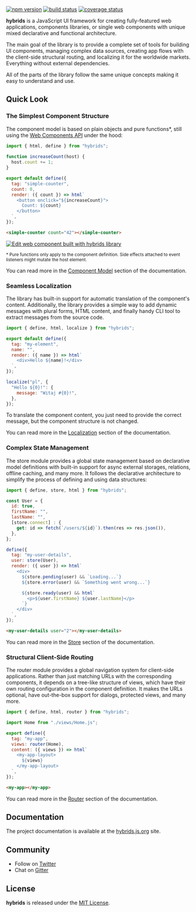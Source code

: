 
<center>
<h1>
  <img alt="" src="https://raw.githubusercontent.com/hybridsjs/hybrids/master/docs/assets/hybrids-full-logo.svg?sanitize=true" align="center">
</h1>
</center>

[![npm version](https://img.shields.io/npm/v/hybrids.svg?style=flat)](https://www.npmjs.com/package/hybrids)
[![build status](https://img.shields.io/travis/hybridsjs/hybrids/master.svg?style=flat)](https://app.travis-ci.com/github/hybridsjs/hybrids)
[![coverage status](https://img.shields.io/coveralls/github/hybridsjs/hybrids.svg?style=flat)](https://coveralls.io/github/hybridsjs/hybrids?branch=master)

**hybrids** is a JavaScript UI framework for creating fully-featured web applications, components libraries, or single web components with unique mixed declarative and functional architecture.

The main goal of the library is to provide a complete set of tools for building UI components, managing complex data sources, creating app flows with the client-side structural routing, and localizing it for the worldwide markets. Everything without external dependencies.

All of the parts of the library follow the same unique concepts making it easy to understand and use.

## Quick Look

### The Simplest Component Structure

The component model is based on plain objects and pure functions*, still using the [Web Components API](https://developer.mozilla.org/en-US/docs/Web/Web_Components) under the hood:

```javascript
import { html, define } from "hybrids";
  
function increaseCount(host) {
  host.count += 1;
}

export default define({
  tag: "simple-counter",
  count: 0,
  render: ({ count }) => html`
    <button onclick="${increaseCount}">
      Count: ${count}
    </button>
  `,
});
```

```html
<simple-counter count="42"></simple-counter>
```

[![Edit <simple-counter> web component built with hybrids library](https://codesandbox.io/static/img/play-codesandbox.svg)](https://codesandbox.io/s/simple-counter-web-component-built-with-hybrids-library-co2ow?file=/src/SimpleCounter.js)

<small>\* Pure functions only apply to the component definition. Side effects attached to event listeners might mutate the host element.</small>

You can read more in the [Component Model](https://hybrids.js.org/#/component-model/definition.md) section of the documentation.

### Seamless Localization

The library has built-in support for automatic translation of the component's content. Additionally, the library provides a simple way to add dynamic messages with plural forms, HTML content, and finally handy CLI tool to extract messages from the source code.

```javascript
import { define, html, localize } from "hybrids";

export default define({
  tag: "my-element",
  name: "",
  render: ({ name }) => html`
    <div>Hello ${name}!</div>
  `,
});

localize("pl", {
  "Hello ${0}!": {
    message: "Witaj #{0}!",
  },
});
```

To translate the component content, you just need to provide the correct message, but the component structure is not changed.

You can read more in the [Localization](https://hybrids.js.org/#/component-model/localization.md) section of the documentation.

### Complex State Management

The store module provides a global state management based on declarative model definitions with built-in support for async external storages, relations, offline caching, and many more. It follows the declarative architecture to simplify the process of defining and using data structures:

```javascript
import { define, store, html } from "hybrids";

const User = {
  id: true,
  firstName: "",
  lastName: "",
  [store.connect] : {
    get: id => fetch(`/users/${id}`).then(res => res.json()),
  },
};

define({
  tag: "my-user-details",
  user: store(User),
  render: ({ user }) => html`
    <div>
      ${store.pending(user) && `Loading...`}
      ${store.error(user) && `Something went wrong...`}

      ${store.ready(user) && html`
        <p>${user.firstName} ${user.lastName}</p>
      `}
    </div>
  `,
});
```

```html
<my-user-details user="2"></my-user-details>
```

You can read more in the [Store](https://hybrids.js.org/#/store/usage.md) section of the documentation.

### Structural Client-Side Routing

The router module provides a global navigation system for client-side applications. Rather than just matching URLs with the corresponding components, it depends on a tree-like structure of views, which have their own routing configuration in the component definition. It makes the URLs optional, have out-the-box support for dialogs, protected views, and many more.

```javascript
import { define, html, router } from "hybrids";

import Home from "./views/Home.js";

export define({
  tag: "my-app",
  views: router(Home),
  content: ({ views }) => html`
    <my-app-layout>
      ${views}
    </my-app-layout>
  `,
});
```

```html
<my-app></my-app>
```

You can read more in the [Router](https://hybrids.js.org/#/router/usage.md) section of the documentation.

## Documentation

The project documentation is available at the [hybrids.js.org](https://hybrids.js.org) site.

## Community

* Follow on [Twitter](https://twitter.com/hybridsjs)
* Chat on [Gitter](https://gitter.im/hybridsjs)

## License

**hybrids** is released under the [MIT License](LICENSE).
